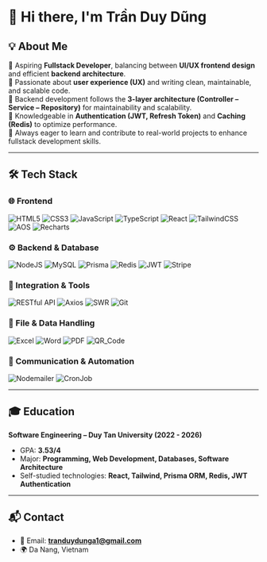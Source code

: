 # 👋 Hi there, I'm Trần Duy Dũng  

## 💡 About Me  
🎯 Aspiring **Fullstack Developer**, balancing between **UI/UX frontend design** and efficient **backend architecture**.  
🔹 Passionate about **user experience (UX)** and writing clean, maintainable, and scalable code.  
🔹 Backend development follows the **3-layer architecture (Controller – Service – Repository)** for maintainability and scalability.  
🔹 Knowledgeable in **Authentication (JWT, Refresh Token)** and **Caching (Redis)** to optimize performance.  
🔹 Always eager to learn and contribute to real-world projects to enhance fullstack development skills.  

---

## 🛠 Tech Stack  

### 🌐 Frontend  
![HTML5](https://img.shields.io/badge/HTML5-E34F26?style=for-the-badge&logo=html5&logoColor=white) 
![CSS3](https://img.shields.io/badge/CSS3-1572B6?style=for-the-badge&logo=css3&logoColor=white) 
![JavaScript](https://img.shields.io/badge/JavaScript-F7DF1E?style=for-the-badge&logo=javascript&logoColor=black) 
![TypeScript](https://img.shields.io/badge/TypeScript-007ACC?style=for-the-badge&logo=typescript&logoColor=white) 
![React](https://img.shields.io/badge/React-20232A?style=for-the-badge&logo=react&logoColor=61DAFB) 
![TailwindCSS](https://img.shields.io/badge/Tailwind_CSS-38B2AC?style=for-the-badge&logo=tailwind-css&logoColor=white) 
![AOS](https://img.shields.io/badge/AOS_Effects-FFB300?style=for-the-badge&logo=audiomack&logoColor=white) 
![Recharts](https://img.shields.io/badge/Recharts-0088CC?style=for-the-badge&logo=recharts&logoColor=white)  

### ⚙️ Backend & Database  
![NodeJS](https://img.shields.io/badge/Node.js-339933?style=for-the-badge&logo=node-dot-js&logoColor=white) 
![MySQL](https://img.shields.io/badge/MySQL-4479A1?style=for-the-badge&logo=mysql&logoColor=white) 
![Prisma](https://img.shields.io/badge/Prisma-2D3748?style=for-the-badge&logo=prisma&logoColor=white) 
![Redis](https://img.shields.io/badge/Redis-DC382D?style=for-the-badge&logo=redis&logoColor=white) 
![JWT](https://img.shields.io/badge/JWT_Auth-000000?style=for-the-badge&logo=jsonwebtokens&logoColor=white) 
![Stripe](https://img.shields.io/badge/Stripe_Payment-635BFF?style=for-the-badge&logo=stripe&logoColor=white)  

### 🔌 Integration & Tools  
![RESTful API](https://img.shields.io/badge/RESTful%20API-005571?style=for-the-badge&logo=fastapi&logoColor=white) 
![Axios](https://img.shields.io/badge/Axios-671ddf?style=for-the-badge&logo=axios&logoColor=white) 
![SWR](https://img.shields.io/badge/SWR-000000?style=for-the-badge&logo=vercel&logoColor=white) 
![Git](https://img.shields.io/badge/Git-F05032?style=for-the-badge&logo=git&logoColor=white) 

### 🧾 File & Data Handling  
![Excel](https://img.shields.io/badge/Export/Import_Excel-217346?style=for-the-badge&logo=microsoft-excel&logoColor=white) 
![Word](https://img.shields.io/badge/Export_Word-2B579A?style=for-the-badge&logo=microsoft-word&logoColor=white) 
![PDF](https://img.shields.io/badge/Export_PDF-FF0000?style=for-the-badge&logo=adobeacrobatreader&logoColor=white) 
![QR_Code](https://img.shields.io/badge/QR_Code-000000?style=for-the-badge&logo=qrcode&logoColor=white)  

### 📧 Communication & Automation  
![Nodemailer](https://img.shields.io/badge/Email_Service-009688?style=for-the-badge&logo=maildotru&logoColor=white) 
![CronJob](https://img.shields.io/badge/Scheduled_Email-4CAF50?style=for-the-badge&logo=clockify&logoColor=white)  

---

## 🎓 Education  
**Software Engineering – Duy Tan University (2022 - 2026)**  
- GPA: **3.53/4**  
- Major: **Programming, Web Development, Databases, Software Architecture**  
- Self-studied technologies: **React, Tailwind, Prisma ORM, Redis, JWT Authentication**  

---

## 📬 Contact  
- 📧 Email: **tranduydunga1@gmail.com**  
- 🌍 Da Nang, Vietnam  

